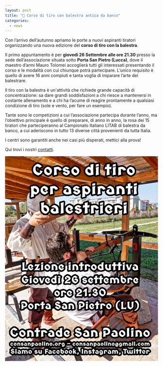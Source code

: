```yaml
---
layout: post
title: "🎯 Corso di tiro con balestra antica da banco"
categories:
  - news
---
```


Con l’arrivo dell’autunno apriamo le porte a nuovi aspiranti tiratori
organizzando una nuova edizione del **corso di tiro con la balestra**.

Il primo appuntamento è per **giovedì 26 Settembre alle ore 21.30** presso la
sede dell’associazione situata sotto **Porta San Pietro (Lucca)**, dove il
maestro d’armi Mauro Tolomei accoglierà tutti gli interessati presentando il
corso e le modalità con cui chiunque potrà partecipare. L’unico requisito è
quello di avere 16 anni compiuti e tanta voglia di imparare l’arte del
balestrare.

<!-- more -->

Il tiro con la balestra è un'attività che richiede grande capacità di
concentrazione: sa dare grandi soddisfazioni a chi riesce a mantenersi in
costante allenamento e a chi ha l’acume di reagire prontamente a qualsiasi
condizione di tiro (sole e vento, per fare un esempio).

Tante sono le competizioni a cui l’associazione partecipa durante l’anno, ma
l’obiettivo principale è quello di preparare, di anno in anno, la rosa dei 15
tiratori che parteciperanno al Campionato Italiano LITAB di balestra da banco, a
cui aderiscono in tutto 13 diverse città provenienti da tutta Italia.

I centri sono garantiti anche nei casi più disperati, mettici alla prova!

Qui trovi i nostri [contatti](/contatti).

![manifesto corso di tiro balestra antica litab](/assets/images/2019/corso-balestra.jpg)
